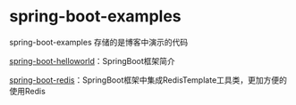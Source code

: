 # spring-boot-examples
spring-boot-examples 存储的是博客中演示的代码

[spring-boot-helloworld](https://github.com/ifknow/spring-boot-examples/tree/master/spring-boot-helloworld)：SpringBoot框架简介

[spring-boot-redis](https://github.com/ifknow/spring-boot-examples/tree/master/spring-boot-redis)：SpringBoot框架中集成RedisTemplate工具类，更加方便的使用Redis 
